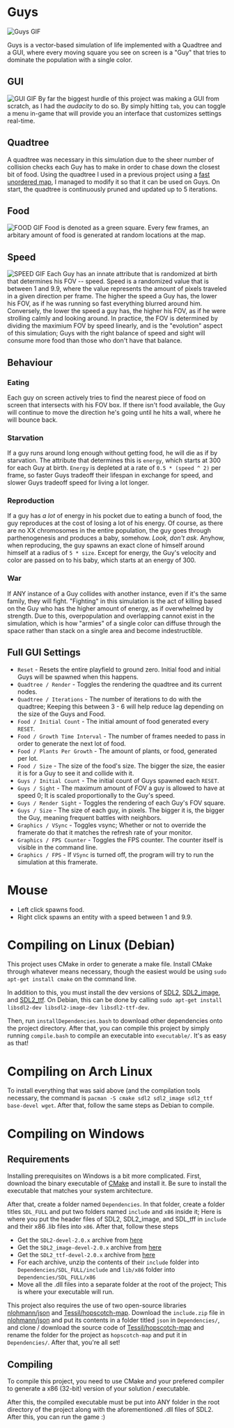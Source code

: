 # Guys
![Guys GIF](GIF/Guys.gif)

Guys is a vector-based simulation of life implemented with a Quadtree and a GUI, where every moving square you see on screen is a "Guy" that tries to dominate the population with a single color.  

## GUI
![GUI GIF](GIF/GUI.gif)
By far the biggest hurdle of this project was making a GUI from scratch, as I had the *audacity* to do so. By simply hitting `tab`, you can toggle a menu in-game that will provide you an interface that customizes settings real-time. 

## Quadtree
A quadtree was necessary in this simulation due to the sheer number of collision checks each Guy has to make in order to chase down the closest bit of food. Using the quadtree I used in a previous project using a [fast unordered map](https://github.com/Tessil/hopscotch-map), I managed to modify it so that it can be used on Guys. On start, the quadtree is continuously pruned and updated up to 5 iterations.  

## Food
![FOOD GIF](GIF/FOOD.gif)
Food is denoted as a green square. Every few frames, an arbitary amount of food is generated at random locations at the map.

## Speed
![SPEED GIF](GIF/SPEEDvsFOV.gif)
Each Guy has an innate attribute that is randomized at birth that determines his FOV -- speed. Speed is a randomized value that is between 1 and 9.9, where the value represents the amount of pixels traveled in a given direction per frame. The higher the speed a Guy has, the lower his FOV, as if he was running so fast everything blurred around him. Conversely, the lower the speed a guy has, the higher his FOV, as if he were strolling calmly and looking around. In practice, the FOV is determined by dividing the maximium FOV by speed linearly, and is the "evolution" aspect of this simulation; Guys with the right balance of speed and sight will consume more food than those who don't have that balance.

## Behaviour 
### Eating
Each guy on screen actively tries to find the nearest piece of food on screen that intersects with his FOV box. If there isn't food available, the Guy will continue to move the direction he's going until he hits a wall, where he will bounce back.  

### Starvation
If a guy runs around long enough without getting food, he will die as if by starvation. The attribute that determines this is `energy`, which starts at 300 for each Guy at birth. `Energy` is depleted at a rate of `0.5 * (speed ^ 2)` per frame, so faster Guys tradeoff their lifespan in exchange for speed, and slower Guys tradeoff speed for living a lot longer. 

### Reproduction
If a guy has *a lot* of energy in his pocket due to eating a bunch of food, the guy reproduces at the cost of losing a lot of his energy. Of course, as there are no XX chromosomes in the entire population, the guy goes through parthenogenesis and produces a baby, somehow. *Look, don't ask.* Anyhow, when reproducing, the guy spawns an exact clone of himself around himself at a radius of `5 * size`. Except for energy, the Guy's velocity and color are passed on to his baby, which starts at an energy of 300.

### War
If ANY instance of a Guy collides with another instance, even if it's the same family, they will fight. "Fighting" in this simulation is the act of killing based on the Guy who has the higher amount of energy, as if overwhelmed by strength. Due to this, overpopulation and overlapping cannot exist in the simulation, which is how "armies" of a single color can diffuse through the space rather than stack on a single area and become indestructible. 

## Full GUI Settings

* `Reset` - Resets the entire playfield to ground zero. Initial food and initial Guys will be spawned when this happens. 
* `Quadtree / Render` - Toggles the rendering the quadtree and its current nodes.
* `Quadtree / Iterations` - The number of iterations to do with the quadtree; Keeping this between 3 - 6 will help reduce lag depending on the size of the Guys and Food. 
* `Food / Initial Count` - The initial amount of food generated every `RESET`.
* `Food / Growth Time Interval` - The number of frames needed to pass in order to generate the next lot of food.
* `Food / Plants Per Growth` - The amount of plants, or food, generated per lot. 
* `Food / Size` - The size of the food's size. The bigger the size, the easier it is for a Guy to see it and collide with it.
* `Guys / Initial Count` - The initial count of Guys spawned each `RESET`.
* `Guys / Sight` - The maximum amount of FOV a guy is allowed to have at speed 0; It is scaled proportionally to the Guy's speed. 
* `Guys / Render Sight` - Toggles the rendering of each Guy's FOV square. 
* `Guys / Size` - The size of each guy, in pixels. The bigger it is, the bigger the Guy, meaning frequent battles with neighbors. 
* `Graphics / VSync` - Toggles vsync; Whether or not to override the framerate do that it matches the refresh rate of your monitor. 
* `Graphics / FPS Counter` - Toggles the FPS counter. The counter itself is visible in the command line.
* `Graphics / FPS` - If `VSync` is turned off, the program will try to run the simulation at this framerate. 

# Mouse 
* Left click spawns food.
* Right click spawns an entity with a speed between 1 and 9.9.

# Compiling on Linux (Debian)
This project uses CMake in order to generate a make file. Install CMake through whatever means necessary, though the easiest would be using `sudo apt-get install cmake` on the command line. 

In addition to this, you must install the dev versions of [SDL2](https://www.libsdl.org/), [SDL2_image](https://www.libsdl.org/projects/SDL_image/), and [SDL2_ttf](https://www.libsdl.org/projects/SDL_ttf/). On Debian, this can be done by calling `sudo apt-get install libsdl2-dev libsdl2-image-dev libsdl2-ttf-dev`. 

Then, run `installDependencies.bash` to download other dependencies onto the project directory. After that, you can compile this project by simply running `compile.bash` to compile an executable into `executable/`. It's as easy as that! 

# Compiling on Arch Linux
To install everything that was said above (and the compilation tools necessary, the command is `pacman -S cmake sdl2 sdl2_image sdl2_ttf base-devel wget`. After that, follow the same steps as Debian to compile.

# Compiling on Windows
## Requirements
Installing prerequisites on Windows is a bit more complicated. First, download the binary executable of [CMake](https://cmake.org/) and install it. Be sure to install the executable that matches your system architecture.

After that, create a folder named `Dependencies`. In that folder, create a folder titles `SDL_FULL` and put two folders named `include` and `x86` inside it; Here is where you put the header files of SDL2, SDL2_image, and SDL_tff in `include` and their x86 .lib files into `x86`. After that, follow these steps
* Get the `SDL2-devel-2.0.x` archive from [here](https://www.libsdl.org/release/)
* Get the `SDL2_image-devel-2.0.x` archive from [here](https://www.libsdl.org/projects/SDL_image/release/)
* Get the `SDL2_ttf-devel-2.0.x` archive from [here](https://www.libsdl.org/projects/SDL_ttf/release/)
* For each archive, unzip the contents of their `include` folder into `Dependencies/SDL_FULL/include` and `lib/x86` folder into `Dependencies/SDL_FULL/x86`
* Move all the .dll files into a separate folder at the root of the project; This is where your executable will run. 

This project also requires the use of two open-source libraries [nlohmann/json](https://github.com/nlohmann/json) and [Tessil/hopscotch-map](https://github.com/Tessil/hopscotch-map). Download the `include.zip` file in [nlohmann/json](https://github.com/nlohmann/json) and put its contents in a folder titled `json` in `Dependencies/`, and clone / download the source code of [Tessil/hopscotch-map](https://github.com/Tessil/hopscotch-map) and rename the folder for the project as `hopscotch-map` and put it in `Dependencies/`. After that, you're all set!

## Compiling
To compile this project, you need to use CMake and your prefered compiler to generate a x86 (32-bit) version of your solution / executable. 

After this, the compiled executable must be put into ANY folder in the root directory of the project along with the aforementioned .dll files of SDL2. After this, you can run the game :)
